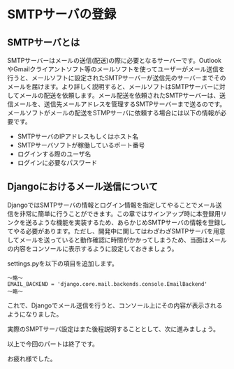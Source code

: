 # SMTPサーバの登録

## SMTPサーバとは
SMTPサーバーはメールの送信(配送)の際に必要となるサーバーです。OutlookやGmailクライアントソフト等のメールソフトを使ってユーザーがメール送信を行うと、メールソフトに設定されたSMTPサーバーが送信先のサーバーまでそのメールを届けます。より詳しく説明すると、メールソフトはSMTPサーバーに対してメールの配送を依頼します。メール配送を依頼されたSMTPサーバーは、送信メールを、送信先メールアドレスを管理するSMTPサーバーまで送るのです。メールソフトがメールの配送をSTMPサーバに依頼する場合には以下の情報が必要です。
* SMTPサーバのIPアドレスもしくはホスト名
* SMTPサーバソフトが稼働しているポート番号
* ログインする際のユーザ名
* ログインに必要なパスワード

## Djangoにおけるメール送信について
DjangoではSMTPサーバの情報とログイン情報を指定してやることでメール送信を非常に簡単に行うことができます。この章ではサインアップ時に本登録用リンクを送るような機能を実装するため、あらかじめSMTPサーバの情報を登録してやる必要があります。ただし、開発中に関してはわざわざSMTPサーバを用意してメールを送っていると動作確認に時間がかかってしまうため、当面はメールの内容をコンソールに表示するように設定しておきましょう。

settings.pyを以下の項目を追加します。

```
～略～
EMAIL_BACKEND = 'django.core.mail.backends.console.EmailBackend'
～略～
```
これで、Djangoでメール送信を行うと、コンソール上にその内容が表示されるようになりました。

実際のSMPTサーバ設定はまた後程説明することとして、次に進みましょう。

以上で今回のパートは終了です。

お疲れ様でした。
